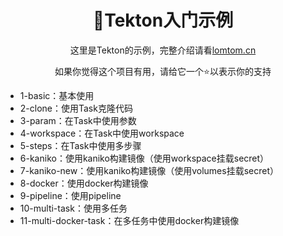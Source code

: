 
<h1 align=center>🔬Tekton入门示例</h1>

<p align=center>这里是Tekton的示例，完整介绍请看<a href="https://lomtom.cn/tags/tekton">lomtom.cn</a></p>


<p align=center>如果你觉得这个项目有用，请给它一个⭐以表示你的支持</p>


- 1-basic：基本使用
- 2-clone：使用Task克隆代码
- 3-param：在Task中使用参数
- 4-workspace：在Task中使用workspace
- 5-steps：在Task中使用多步骤
- 6-kaniko：使用kaniko构建镜像（使用workspace挂载secret）
- 7-kaniko-new：使用kaniko构建镜像（使用volumes挂载secret）
- 8-docker：使用docker构建镜像
- 9-pipeline：使用pipeline
- 10-multi-task：使用多任务
- 11-multi-docker-task：在多任务中使用docker构建镜像

